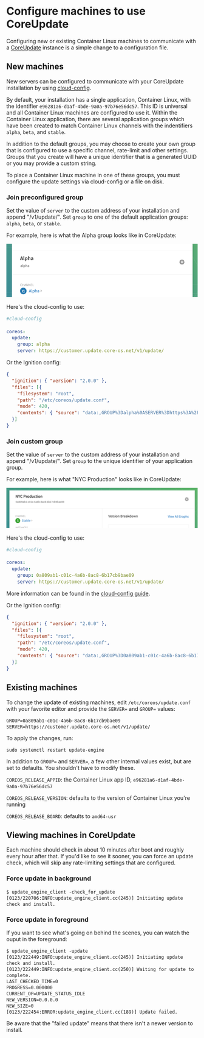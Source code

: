 # Configure machines to use CoreUpdate

Configuring new or existing Container Linux machines to communicate with a [CoreUpdate](https://coreos.com/products/coreupdate) instance is a simple change to a configuration file.

## New machines

New servers can be configured to communicate with your CoreUpdate installation by using [cloud-config](https://coreos.com/docs/cluster-management/setup/cloudinit-cloud-config).

By default, your installation has a single application, Container Linux, with the identifier `e96281a6-d1af-4bde-9a0a-97b76e56dc57`. This ID is universal and all Container Linux machines are configured to use it. Within the Container Linux application, there are several application groups which have been created to match Container Linux channels with the indentifiers `alpha`, `beta`, and `stable`.

In addition to the default groups, you may choose to create your own group that is configured to use a specific channel, rate-limit and other settings. Groups that you create will have a unique identifier that is a generated UUID or you may provide a custom string.

To place a Container Linux machine in one of these groups, you must configure the update settings via cloud-config or a file on disk.

### Join preconfigured group

Set the value of `server` to the custom address of your installation and append "/v1/update/". Set `group` to one of the default application groups: `alpha`, `beta`, or `stable`.

For example, here is what the Alpha group looks like in CoreUpdate:

![CoreUpdate Group](img/coreupdate-group-default.png)

Here's the cloud-config to use:

```yaml
#cloud-config

coreos:
  update:
    group: alpha
    server: https://customer.update.core-os.net/v1/update/
```

Or the Ignition config:

```json
{
  "ignition": { "version": "2.0.0" },
  "files": [{
    "filesystem": "root",
    "path": "/etc/coreos/update.conf",
    "mode": 420,
    "contents": { "source": "data:,GROUP%3Dalpha%0ASERVER%3Dhttps%3A%2F%2Fcustomer.update.core-os.net%2Fv1%2Fupdate%2F" }
  }]
}
```

### Join custom group

Set the value of `server` to the custom address of your installation and append "/v1/update/". Set `group` to the unique identifier of your application group.

For example, here is what "NYC Production" looks like in CoreUpdate:

![CoreUpdate Group](img/coreupdate-group.png)

Here's the cloud-config to use:

```yaml
#cloud-config

coreos:
  update:
    group: 0a809ab1-c01c-4a6b-8ac8-6b17cb9bae09
    server: https://customer.update.core-os.net/v1/update/
```

More information can be found in the [cloud-config guide](http://coreos.com/docs/cluster-management/setup/cloudinit-cloud-config/#coreos).

Or the Ignition config:

```json
{
  "ignition": { "version": "2.0.0" },
  "files": [{
    "filesystem": "root",
    "path": "/etc/coreos/update.conf",
    "mode": 420,
    "contents": { "source": "data:,GROUP%3D0a809ab1-c01c-4a6b-8ac8-6b17cb9bae09%0ASERVER%3Dhttps%3A%2F%2Fcustomer.update.core-os.net%2Fv1%2Fupdate%2F" }
  }]
}
```

## Existing machines

To change the update of existing machines, edit `/etc/coreos/update.conf` with your favorite editor and provide the `SERVER=` and `GROUP=` values:

```
GROUP=0a809ab1-c01c-4a6b-8ac8-6b17cb9bae09
SERVER=https://customer.update.core-os.net/v1/update/
```

To apply the changes, run:

```
sudo systemctl restart update-engine
```

In addition to `GROUP=` and `SERVER=`,  a few other internal values exist, but are set to defaults. You shouldn't have to modify these.

`COREOS_RELEASE_APPID`: the Container Linux app ID, `e96281a6-d1af-4bde-9a0a-97b76e56dc57`

`COREOS_RELEASE_VERSION`: defaults to the version of Container Linux you're running

`COREOS_RELEASE_BOARD`: defaults to `amd64-usr`

## Viewing machines in CoreUpdate

Each machine should check in about 10 minutes after boot and roughly every hour after that. If you'd like to see it sooner, you can force an update check, which will skip any rate-limiting settings that are configured.

### Force update in background

```
$ update_engine_client -check_for_update
[0123/220706:INFO:update_engine_client.cc(245)] Initiating update check and install.
```

### Force update in foreground

If you want to see what's going on behind the scenes, you can watch the ouput in the foreground:

```
$ update_engine_client -update
[0123/222449:INFO:update_engine_client.cc(245)] Initiating update check and install.
[0123/222449:INFO:update_engine_client.cc(250)] Waiting for update to complete.
LAST_CHECKED_TIME=0
PROGRESS=0.000000
CURRENT_OP=UPDATE_STATUS_IDLE
NEW_VERSION=0.0.0.0
NEW_SIZE=0
[0123/222454:ERROR:update_engine_client.cc(189)] Update failed.
```

Be aware that the "failed update" means that there isn't a newer version to install.
